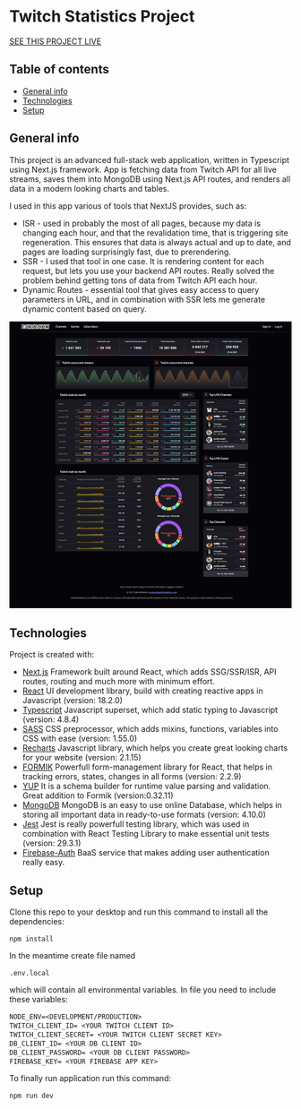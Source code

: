 # Twitch Statistics Project

[SEE THIS PROJECT LIVE](https://twitch-statistics.vercel.app/)

## Table of contents

-   [General info](#general-info)
-   [Technologies](#technologies)
-   [Setup](#setup)

## General info

This project is an advanced full-stack web application, written in Typescript using Next.js framework. App is fetching data from Twitch API for all live streams, saves them into MongoDB using Next.js API routes, and renders all data in a modern looking charts and tables.

I used in this app various of tools that NextJS provides, such as: 
- ISR - used in probably the most of all pages, because my data is changing each hour, and that the revalidation time, that is triggering site regeneration. This ensures that data is always actual and up to date, and pages are loading surprisingly fast, due to prerendering.
- SSR - I used that tool in one case. It is rendering content for each request, but lets you use your backend API routes. Really solved the problem behind getting tons of data from Twitch API each hour.
- Dynamic Routes - essential tool that gives easy access to query parameters in URL, and in combination with SSR lets me generate dynamic content based on query. 

![Twitch statistics screenshot](https://github.com/rafalnawojczyk/Twitch-Statistics-Project/blob/master/public/twitch-statistics-screenshot.png?raw=true)

## Technologies

Project is created with:

-   [Next.js](https://nextjs.org/docs/getting-started) Framework built around React, which adds SSG/SSR/ISR, API routes, routing and much more with minimum effort.
-   [React](https://reactjs.org/) UI development library, build with creating reactive apps in Javascript (version: 18.2.0)
-   [Typescript](https://reactjs.org/) Javascript superset, which add static typing to Javascript (version: 4.8.4)
-   [SASS](https://sass-lang.com/) CSS preprocessor, which adds mixins, functions, variables into CSS with ease (version: 1.55.0)
-   [Recharts](https://recharts.org/en-US/) Javascript library, which helps you create great looking charts for your website (version: 2.1.15)
-   [FORMIK](https://formik.org/) Powerfull form-management library for React, that helps in tracking errors, states, changes in all forms (version: 2.2.9)
-   [YUP](https://github.com/jquense/yup) It is a schema builder for runtime value parsing and validation. Great addition to Formik (version:0.32.11)
-   [MongoDB](https://www.mongodb.com/docs/) MongoDB is an easy to use online Database, which helps in storing all important data in ready-to-use formats (version: 4.10.0)
-   [Jest](https://jestjs.io/) Jest is really powerfull testing library, which was used in combination with React Testing Library to make essential unit tests (version: 29.3.1)
-   [Firebase-Auth](https://firebase.google.com/docs/auth/web/start) BaaS service that makes adding user authentication really easy.

## Setup

Clone this repo to your desktop and run this command to install all the dependencies:

```
npm install
```

In the meantime create file named

```
.env.local
```

which will contain all environmental variables. In file you need to include these variables:

```
NODE_ENV=<DEVELOPMENT/PRODUCTION>
TWITCH_CLIENT_ID= <YOUR TWITCH CLIENT ID>
TWITCH_CLIENT_SECRET= <YOUR TWITCH CLIENT SECRET KEY>
DB_CLIENT_ID= <YOUR DB CLIENT ID>
DB_CLIENT_PASSWORD= <YOUR DB CLIENT PASSWORD>
FIREBASE_KEY= <YOUR FIREBASE APP KEY>
```

To finally run application run this command:

```
npm run dev
```
